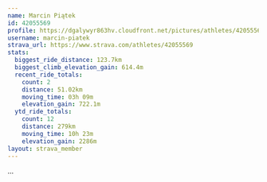 ```yaml
---
name: Marcin Piątek
id: 42055569
profile: https://dgalywyr863hv.cloudfront.net/pictures/athletes/42055569/12602382/1/large.jpg
username: marcin-piatek
strava_url: https://www.strava.com/athletes/42055569
stats:
  biggest_ride_distance: 123.7km
  biggest_climb_elevation_gain: 614.4m
  recent_ride_totals:
    count: 2
    distance: 51.02km
    moving_time: 03h 09m
    elevation_gain: 722.1m
  ytd_ride_totals:
    count: 12
    distance: 279km
    moving_time: 10h 23m
    elevation_gain: 2286m
layout: strava_member
--- 
```

...
